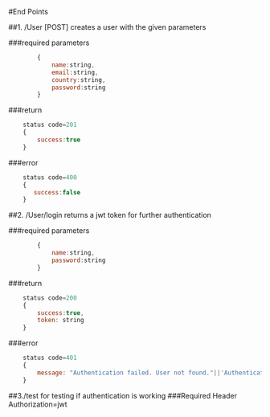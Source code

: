 #End Points


##1. /User [POST] 
    creates a user with the given parameters

###required parameters
```javascript
        {   
            name:string,
            email:string, 
            country:string, 
            password:string
        }
```

###return

```javascript
    status code=201
    {
        success:true
    }
```
###error
```javascript
    status code=400
    {
       success:false
    }
```

##2. /User/login
    returns a jwt token for further authentication

###required parameters
```javascript
        {   
            name:string,
            password:string
        }
```

###return

```javascript
    status code=200
    {
        success:true,
        token: string
    }
```
###error
```javascript
    status code=401
    {
        message: "Authentication failed. User not found."||'Authentication failed. Wrong password.'
    }
```

##3./test
for testing if authentication is working
###Required Header
    Authorization=jwt 

